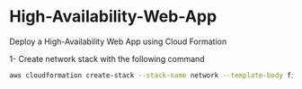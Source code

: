 # High-Availability-Web-App
Deploy a High-Availability Web App using Cloud Formation

1- Create network stack with the following command
```bash
aws cloudformation create-stack --stack-name network --template-body file://network.yaml  --parameter file://network-prams.json --profile IaC
```

